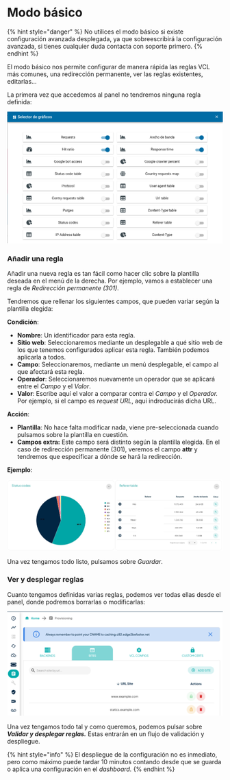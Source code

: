 # Modo básico

{% hint style="danger" %}
No utilices el modo básico si existe configuración avanzada desplegada, ya que sobreescribirá la configuración avanzada, si tienes cualquier duda contacta con soporte primero.
{% endhint %}

El modo básico nos permite configurar de manera rápida las reglas VCL más comunes, una redirección permanente, ver las reglas existentes, editarlas...

La primera vez que accedemos al panel no tendremos ninguna regla definida:

![](<../../../../.gitbook/assets/image (47).png>)

### Añadir una regla

Añadir una nueva regla es tan fácil como hacer clic sobre la plantilla deseada en el menú de la derecha. Por ejemplo, vamos a establecer una regla de _Redirección permanente (301)_.

Tendremos que rellenar los siguientes campos, que pueden variar según la plantilla elegida:

**Condición**:

* **Nombre**: Un identificador para esta regla.
* **Sitio web**: Seleccionaremos mediante un desplegable a qué sitio web de los que tenemos configurados aplicar esta regla. También podemos aplicarla a todos.
* **Campo**: Seleccionaremos, mediante un menú desplegable, el campo al que afectará esta regla.
* **Operador**: Seleccionaremos nuevamente un operador que se aplicará entre el _Campo_ y el _Valor_.
* **Valor**: Escribe aquí el valor a comparar contra el _Campo_ y el _Operador._ Por ejemplo, si el campo es _request URL_, aquí indroducirás dicha URL.

**Acción**:

* **Plantilla**: No hace falta modificar nada, viene pre-seleccionada cuando pulsamos sobre la plantilla en cuestión.
* **Campos extra:** Este campo será distinto según la plantilla elegida. En el caso de redirección permanente (301), veremos el campo **attr** y tendremos que especificar a dónde se hará la redirección.

**Ejemplo**:

![](<../../../../.gitbook/assets/image (48).png>)

Una vez tengamos todo listo, pulsamos sobre _Guardar_.

### Ver y desplegar reglas

Cuanto tengamos definidas varias reglas, podemos ver todas ellas desde el panel, donde podremos borrarlas o modificarlas:

![](<../../../../.gitbook/assets/image (49).png>)

Una vez tengamos todo tal y como queremos, podemos pulsar sobre _**Validar y desplegar reglas.**_  Estas entrarán en un flujo de validación y despliegue.

{% hint style="info" %}
El despliegue de la configuración no es inmediato, pero como máximo puede tardar 10 minutos contando desde que se guarda o aplica una configuración en el _dashboard._
{% endhint %}
